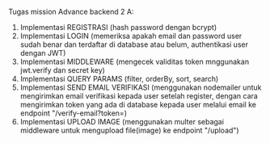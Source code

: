 Tugas mission Advance backend 2 A:
1. Implementasi REGISTRASI (hash password dengan bcrypt)
2. Implementasi LOGIN (memeriksa apakah email dan password user sudah benar dan terdaftar di database atau belum, authentikasi user dengan JWT)
3. Implementasi MIDDLEWARE (mengecek validitas token mnggunakan jwt.verify dan secret key)
4. Implementasi QUERY PARAMS (filter, orderBy, sort, search)
5. Implementasi SEND EMAIL VERIFIKASI (menggunakan nodemailer untuk mengirimkan email verifikasi kepada user setelah register, dengan cara mengirimkan token yang ada di database kepada user melalui email ke endpoint "/verify-email?token=<user token>)
6. Implementasi UPLOAD IMAGE (menggunakan multer sebagai middleware untuk mengupload file(image) ke endpoint "/upload")

